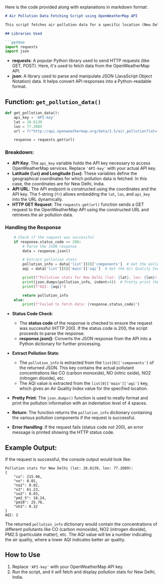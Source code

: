 
Here is the code provided along with explanations in markdown format:

```markdown
# Air Pollution Data Fetching Script using OpenWeatherMap API

This script fetches air pollution data for a specific location (New Delhi, India) using the OpenWeatherMap API. It retrieves key pollution components and the Air Quality Index (AQI).

## Libraries Used

```python
import requests
import json
```

- **requests**: A popular Python library used to send HTTP requests (like GET, POST). Here, it's used to fetch data from the OpenWeatherMap API.
- **json**: A library used to parse and manipulate JSON (JavaScript Object Notation) data. It helps convert API responses into a Python-readable format.

## Function: `get_pollution_data()`

```python
def get_pollution_data():
    api_key = 'API-key'
    lat = 28.6139
    lon = 77.2089
    url = fr"http://api.openweathermap.org/data/2.5/air_pollution?lat={lat}&lon={lon}&appid={api_key}"

    response = requests.get(url)
```

### Breakdown:

- **API Key**: The `api_key` variable holds the API key necessary to access OpenWeatherMap services. Replace `'API-key'` with your actual API key.
- **Latitude (`lat`) and Longitude (`lon`)**: These variables define the geographical coordinates for which pollution data is fetched. In this case, the coordinates are for New Delhi, India.
- **API URL**: The API endpoint is constructed using the coordinates and the API key. The f-string (`fr`) allows embedding the `lat`, `lon`, and `api_key` into the URL dynamically.
- **HTTP GET Request**: The `requests.get(url)` function sends a GET request to the OpenWeatherMap API using the constructed URL and retrieves the air pollution data.

### Handling the Response

```python
    # Check if the request was successful
    if response.status_code == 200:
        # Parse the JSON response
        data = response.json()

        # Extract pollution stats
        pollution_info = data['list'][0]['components']  # Get the pollution components
        aqi = data['list'][0]['main']['aqi']  # Get the Air Quality Index (AQI)

        print(f"Pollution stats for New Delhi (lat: {lat}, lon: {lon}):")
        print(json.dumps(pollution_info, indent=4))  # Pretty print the pollution data
        print(f"AQI: {aqi}")

        return pollution_info
    else:
        print(f"Failed to fetch data: {response.status_code}")
```

- **Status Code Check**: 
  - The **status code** of the response is checked to ensure the request was successful (HTTP 200). If the status code is 200, the script proceeds to parse the response.
  - **response.json()**: Converts the JSON response from the API into a Python dictionary for further processing.

- **Extract Pollution Stats**:
  - The `pollution_info` is extracted from the `list[0]['components']` of the returned JSON. This key contains the actual pollutant concentrations like CO (carbon monoxide), NO (nitric oxide), NO2 (nitrogen dioxide), etc.
  - The AQI value is extracted from the `list[0]['main']['aqi']` key, which gives an Air Quality Index value for the specified location.

- **Pretty Print**: The `json.dumps()` function is used to neatly format and print the pollution information with an indentation level of 4 spaces.

- **Return**: The function returns the `pollution_info` dictionary containing the various pollution components if the request is successful.

- **Error Handling**: If the request fails (status code not 200), an error message is printed showing the HTTP status code.

## Example Output:

If the request is successful, the console output would look like:

```plaintext
Pollution stats for New Delhi (lat: 28.6139, lon: 77.2089):
{
    "co": 215.96,
    "no": 0.01,
    "no2": 0.02,
    "o3": 61.23,
    "so2": 0.03,
    "pm2_5": 18.24,
    "pm10": 25.76,
    "nh3": 0.32
}
AQI: 2
```

The returned `pollution_info` dictionary would contain the concentrations of different pollutants like CO (carbon monoxide), NO2 (nitrogen dioxide), PM2.5 (particulate matter), etc. The AQI value will be a number indicating the air quality, where a lower AQI indicates better air quality.

## How to Use

1. Replace `'API-key'` with your OpenWeatherMap API key.
2. Run the script, and it will fetch and display pollution stats for New Delhi, India.
```
